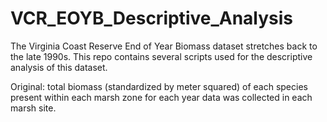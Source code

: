 # VCR_EOYB_Descriptive_Analysis
The Virginia Coast Reserve End of Year Biomass dataset stretches back to the late 1990s. This repo contains several scripts used for the descriptive analysis of this dataset.

Original: total biomass (standardized by meter squared) of each species present within each marsh zone for each year data was collected in each marsh site. 
